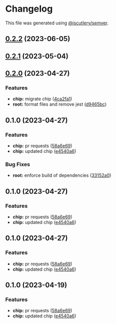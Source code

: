 # Changelog

This file was generated using [@jscutlery/semver](https://github.com/jscutlery/semver).

## [0.2.2](https://github.com/Novatics/novatics-ui/compare/chip-0.2.1...chip-0.2.2) (2023-06-05)

## [0.2.1](https://github.com/Novatics/novatics-ui/compare/chip-0.2.0...chip-0.2.1) (2023-05-04)

## [0.2.0](https://github.com/Novatics/novatics-ui/compare/chip-0.1.0...chip-0.2.0) (2023-04-27)


### Features

* **chip:** migrate chip ([4ca2fa1](https://github.com/Novatics/novatics-ui/commit/4ca2fa166a59b7e37de35f9ad49bf629b70d7b1e))
* **root:** format files and remove jest ([d9465bc](https://github.com/Novatics/novatics-ui/commit/d9465bc1205be35fa970b607b6cb1d05aca4f756))

## 0.1.0 (2023-04-27)


### Features

* **chip:** pr requests ([58a6e69](https://github.com/Novatics/novatics-ui/commit/58a6e69dd93ad8dde7483de506615f61448fe526))
* **chip:** updated chip ([e4540a6](https://github.com/Novatics/novatics-ui/commit/e4540a6dfd715081422d9c024a62b9b113f645da))


### Bug Fixes

* **root:** enforce build of dependencies ([33152a0](https://github.com/Novatics/novatics-ui/commit/33152a0c7f2215c777013c594818dd537edd5a7c))

## 0.1.0 (2023-04-27)


### Features

* **chip:** pr requests ([58a6e69](https://github.com/Novatics/novatics-ui/commit/58a6e69dd93ad8dde7483de506615f61448fe526))
* **chip:** updated chip ([e4540a6](https://github.com/Novatics/novatics-ui/commit/e4540a6dfd715081422d9c024a62b9b113f645da))

## 0.1.0 (2023-04-27)


### Features

* **chip:** pr requests ([58a6e69](https://github.com/Novatics/novatics-ui/commit/58a6e69dd93ad8dde7483de506615f61448fe526))
* **chip:** updated chip ([e4540a6](https://github.com/Novatics/novatics-ui/commit/e4540a6dfd715081422d9c024a62b9b113f645da))

## 0.1.0 (2023-04-19)


### Features

* **chip:** pr requests ([58a6e69](https://github.com/Novatics/novatics-ui/commit/58a6e69dd93ad8dde7483de506615f61448fe526))
* **chip:** updated chip ([e4540a6](https://github.com/Novatics/novatics-ui/commit/e4540a6dfd715081422d9c024a62b9b113f645da))
